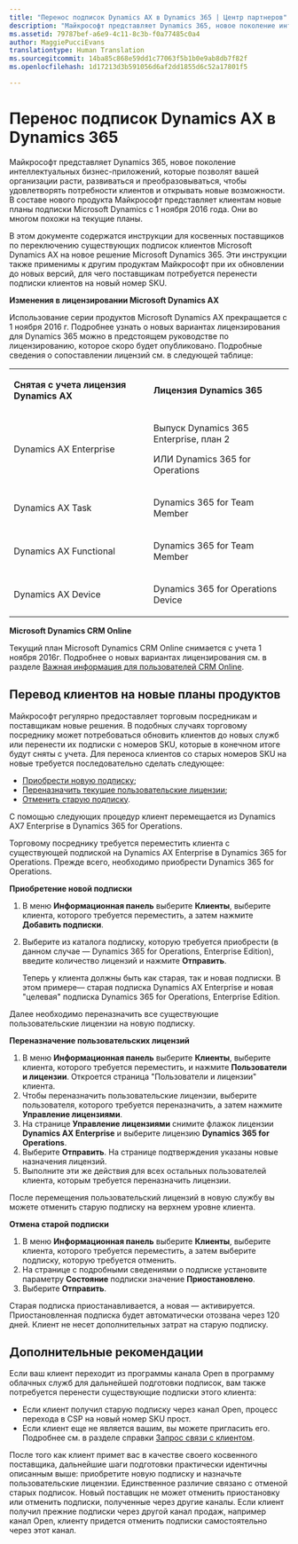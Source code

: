 ```yaml
---
title: "Перенос подписок Dynamics AX в Dynamics 365 | Центр партнеров"
description: "Майкрософт представляет Dynamics 365, новое поколение интеллектуальных бизнес-приложений, которые позволят вашей организации расти, развиваться и преобразовываться, чтобы удовлетворять потребности клиентов и открывать новые возможности."
ms.assetid: 79787bef-a6e9-4c11-8c3b-f0a77485c0a4
author: MaggiePucciEvans
translationtype: Human Translation
ms.sourcegitcommit: 14ba85c868e59dd1c77063f5b1b0e9ab8db7f82f
ms.openlocfilehash: 1d17213d3b591056d6af2dd1855d6c52a17801f5

---
```


# Перенос подписок Dynamics AX в Dynamics 365


Майкрософт представляет Dynamics 365, новое поколение интеллектуальных бизнес-приложений, которые позволят вашей организации расти, развиваться и преобразовываться, чтобы удовлетворять потребности клиентов и открывать новые возможности. В составе нового продукта Майкрософт представляет клиентам новые планы подписки Microsoft Dynamics с 1 ноября 2016 года. Они во многом похожи на текущие планы.

В этом документе содержатся инструкции для косвенных поставщиков по переключению существующих подписок клиентов Microsoft Dynamics AX на новое решение Microsoft Dynamics 365. Эти инструкции также применимы к другим продуктам Майкрософт при их обновлении до новых версий, для чего поставщикам потребуется перенести подписки клиентов на новый номер SKU.

**Изменения в лицензировании Microsoft Dynamics AX**

Использование серии продуктов Microsoft Dynamics AX прекращается с 1 ноября 2016 г. Подробнее узнать о новых вариантах лицензирования для Dynamics 365 можно в предстоящем руководстве по лицензированию, которое скоро будет опубликовано. Подробные сведения о сопоставлении лицензий см. в следующей таблице:

<table>
<colgroup>
<col width="50%" />
<col width="50%" />
</colgroup>
<tbody>
<tr class="odd">
<td><p><strong>Снятая с учета лицензия Dynamics AX</strong></p></td>
<td><p><strong>Лицензия Dynamics 365</strong></p></td>
</tr>
<tr class="even">
<td><p>Dynamics AX Enterprise</p></td>
<td><p>Выпуск Dynamics 365 Enterprise, план 2</p>
<p>ИЛИ Dynamics 365 for Operations</p></td>
</tr>
<tr class="odd">
<td><p>Dynamics AX Task</p></td>
<td><p>Dynamics 365 for Team Member</p></td>
</tr>
<tr class="even">
<td><p>Dynamics AX Functional</p></td>
<td><p>Dynamics 365 for Team Member</p></td>
</tr>
<tr class="odd">
<td><p>Dynamics AX Device</p></td>
<td><p>Dynamics 365 for Operations Device</p></td>
</tr>
</tbody>
</table>

 

**Microsoft Dynamics CRM Online**

Текущий план Microsoft Dynamics CRM Online снимается с учета 1 ноября 2016г. Подробнее о новых вариантах лицензирования см. в разделе [Важная информация для пользователей CRM Online](https://go.microsoft.com/fwlink/?linkid=831667).

## Перевод клиентов на новые планы продуктов


Майкрософт регулярно предоставляет торговым посредникам и поставщикам новые решения. В подобных случаях торговому посреднику может потребоваться обновить клиентов до новых служб или перенести их подписки с номеров SKU, которые в конечном итоге будут сняты с учета. Для переноса клиентов со старых номеров SKU на новые требуется последовательно сделать следующее:

-   [Приобрести новую подписку](#manual-subscription-migration-purchasenewsubsc);
-   [Переназначить текущие пользовательские лицензии](#manual-subscription-migration-reassignlicenses);
-   [Отменить старую подписку](#manual-subscription-migration-cancelsubscriptions).

С помощью следующих процедур клиент перемещается из Dynamics AX7 Enterprise в Dynamics 365 for Operations.

<a href="" id="purchasenewsubsc"></a>
Торговому посреднику требуется переместить клиента с существующей подпиской на Dynamics AX Enterprise в Dynamics 365 for Operations. Прежде всего, необходимо приобрести Dynamics 365 for Operations.

**Приобретение новой подписки**

1.  В меню **Информационная панель** выберите **Клиенты**, выберите клиента, которого требуется переместить, а затем нажмите **Добавить подписки**.
2.  Выберите из каталога подписку, которую требуется приобрести (в данном случае — Dynamics 365 for Operations, Enterprise Edition), введите количество лицензий и нажмите **Отправить**.

    Теперь у клиента должны быть как старая, так и новая подписки. В этом примере— старая подписка Dynamics AX Enterprise и новая "целевая" подписка Dynamics 365 for Operations, Enterprise Edition.

<a href="" id="reassignlicenses"></a>
Далее необходимо переназначить все существующие пользовательские лицензии на новую подписку.

**Переназначение пользовательских лицензий**

1.  В меню **Информационная панель** выберите **Клиенты**, выберите клиента, которого требуется переместить, и нажмите **Пользователи и лицензии**. Откроется страница "Пользователи и лицензии" клиента.
2.  Чтобы переназначить пользовательские лицензии, выберите пользователя, которого требуется переназначить, а затем нажмите **Управление лицензиями**.
3.  На странице **Управление лицензиями** снимите флажок лицензии **Dynamics AX Enterprise** и выберите лицензию **Dynamics 365 for Operations**.
4.  Выберите **Отправить**. На странице подтверждения указаны новые назначения лицензий.
5.  Выполните эти же действия для всех остальных пользователей клиента, которым требуется переназначить лицензии.

<a href="" id="cancelsubscriptions"></a>
После перемещения пользовательский лицензий в новую службу вы можете отменить старую подписку на верхнем уровне клиента.

**Отмена старой подписки**

1.  В меню **Информационная панель** выберите **Клиенты**, выберите клиента, которого требуется переместить, а затем выберите подписку, которую требуется отменить.
2.  На странице с подробными сведениями о подписке установите параметру **Состояние** подписки значение **Приостановлено**.
3.  Выберите **Отправить**.

Старая подписка приостанавливается, а новая — активируется. Приостановленная подписка будет автоматически отозвана через 120 дней. Клиент не несет дополнительных затрат на старую подписку.

## Дополнительные рекомендации


Если ваш клиент переходит из программы канала Open в программу облачных служб для дальнейшей подготовки подписок, вам также потребуется перенести существующие подписки этого клиента:

-   Если клиент получил старую подписку через канал Open, процесс перехода в CSP на новый номер SKU прост.
-   Если клиент еще не является вашим, вы можете пригласить его. Подробнее см. в разделе справки [Запрос связи с клиентом](https://msdn.microsoft.com/en-us/library/partnercenter/mt750320.aspx).

После того как клиент примет вас в качестве своего косвенного поставщика, дальнейшие шаги подготовки практически идентичны описанным выше: приобретите новую подписку и назначьте пользовательские лицензии. Единственное различие связано с отменой старых подписок. Новый поставщик не может отменить приостановку или отменить подписки, полученные через другие каналы. Если клиент получил прежние подписки через другой канал продаж, например канал Open, клиенту придется отменить подписки самостоятельно через этот канал.

 

 






<!--HONumber=Nov16_HO4-->


